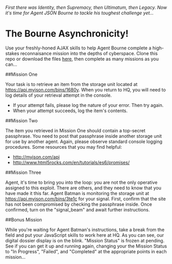 _First there was Identity, then Supremacy, then Ultimatum, then Legacy. Now it's time for Agent JSON Bourne to tackle his toughest challenge yet..._

# The Bourne Asynchronicity!

Use your freshly-honed AJAX skills to help Agent Bourne complete a high-stakes reconnaisance mission into the depths of cyberspace. Clone this repo or download the files [here](https://www.dropbox.com/sh/lpihod893fz3062/AADBk9SdAUmXH08CKOT0oTfoa?dl=0), then complete as many missions as you can...

##Mission One

Your task is to retrieve an item from the storage unit located at https://api.myjson.com/bins/1680y. When you return to HQ, you will need to log details of your retrieval attempt in the console.
  - If your attempt fails, please log the nature of your error. Then try again.
  - When your attempt succeeds, log the item's contents.

##Mission Two

The item you retrieved in Mission One should contain a top-secret passphrase. You need to post that passphrase inside another storage unit for use by another agent. Again, please observe standard console logging procedures. Some resources that you may find helpful:
  - http://myjson.com/api
  - http://www.html5rocks.com/en/tutorials/es6/promises/

##Mission Three

Agent, it's time to bring you into the loop: you are not the only operative assigned to this exploit. There are others, and they need to know that you have made it this far. Agent Batman is monitoring the storage unit at https://api.myjson.com/bins/3te1c for your signal. First, confirm that the site has not been compromised by checking the passphrase inside. Once confirmed, turn on the "signal_beam" and await further instructions.

##Bonus Mission

While you're waiting for Agent Batman's instructions, take a break from the field and put your JavaScript skills to work here at HQ. As you can see, our digital dossier display is on the blink. "Mission Status" is frozen at pending. See if you can get it up and running again, changing your the Mission Status to "In Progress", "Failed", and "Completed" at the appropriate points in each mission...
